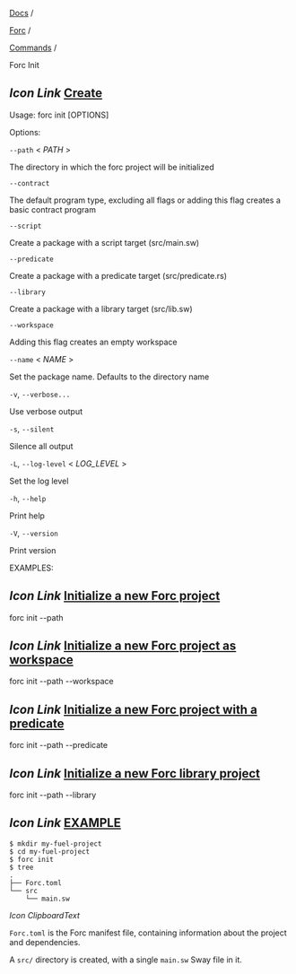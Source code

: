 [Docs](https://docs.fuel.network/) /

[Forc](https://docs.fuel.network/docs/forc/) /

[Commands](https://docs.fuel.network/docs/forc/commands/) /

Forc Init

## _Icon Link_ [Create](https://docs.fuel.network/docs/forc/commands/forc_init/\#forc-init)

Usage: forc init \[OPTIONS\]

Options:

`--path` < _PATH_ \>

The directory in which the forc project will be initialized

`--contract`

The default program type, excluding all flags or adding this flag creates a basic contract program

`--script`

Create a package with a script target (src/main.sw)

`--predicate`

Create a package with a predicate target (src/predicate.rs)

`--library`

Create a package with a library target (src/lib.sw)

`--workspace`

Adding this flag creates an empty workspace

`--name` < _NAME_ \>

Set the package name. Defaults to the directory name

`-v`, `--verbose...`

Use verbose output

`-s`, `--silent`

Silence all output

`-L`, `--log-level` < _LOG\_LEVEL_ \>

Set the log level

`-h`, `--help`

Print help

`-V`, `--version`

Print version

EXAMPLES:

## _Icon Link_ [Initialize a new Forc project](https://docs.fuel.network/docs/forc/commands/forc_init/\#forc-init)

forc init --path

## _Icon Link_ [Initialize a new Forc project as workspace](https://docs.fuel.network/docs/forc/commands/forc_init/\#forc-init)

forc init --path --workspace

## _Icon Link_ [Initialize a new Forc project with a predicate](https://docs.fuel.network/docs/forc/commands/forc_init/\#forc-init)

forc init --path --predicate

## _Icon Link_ [Initialize a new Forc library project](https://docs.fuel.network/docs/forc/commands/forc_init/\#forc-init)

forc init --path --library

## _Icon Link_ [EXAMPLE](https://docs.fuel.network/docs/forc/commands/forc_init/\#forc-init)

```fuel_Box fuel_Box-idXKMmm-css
$ mkdir my-fuel-project
$ cd my-fuel-project
$ forc init
$ tree
.
├── Forc.toml
└── src
    └── main.sw

```

_Icon ClipboardText_

`Forc.toml` is the Forc manifest file, containing information about the project and dependencies.

A `src/` directory is created, with a single `main.sw` Sway file in it.